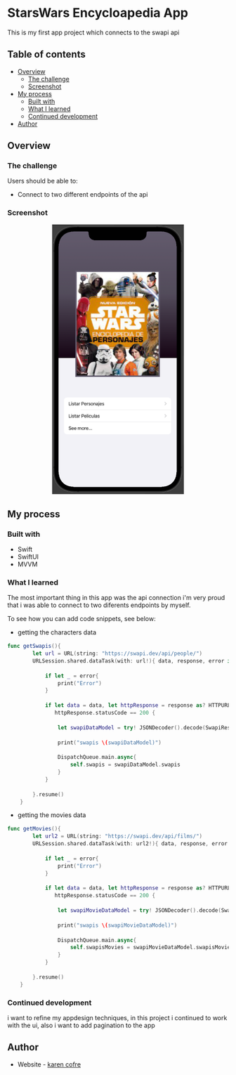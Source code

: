 # StarsWars Encycloapedia App

This is my first app project which connects to the swapi api

## Table of contents

- [Overview](#overview)
  - [The challenge](#the-challenge)
  - [Screenshot](#screenshot) 
- [My process](#my-process)
  - [Built with](#built-with)
  - [What I learned](#what-i-learned)
  - [Continued development](#continued-development) 
- [Author](#author) 
 

## Overview

### The challenge

Users should be able to:

- Connect to two different endpoints of the api

### Screenshot
<p align="center">
  <img src="./images/iphone.png" width="300" title="hover text"> 
</p>
 
## My process

### Built with

- Swift
- SwiftUI
- MVVM
 
### What I learned

The most important thing in this app was the api connection i'm very proud that i was able to connect to two diferents endpoints by myself.

To see how you can add code snippets, see below:

- getting the characters data

```swift
func getSwapis(){
        let url = URL(string: "https://swapi.dev/api/people/")
        URLSession.shared.dataTask(with: url!){ data, response, error in
            
            if let _ = error{
                print("Error")
            }
            
            if let data = data, let httpResponse = response as? HTTPURLResponse,
               httpResponse.statusCode == 200 {
                
                let swapiDataModel = try! JSONDecoder().decode(SwapiResponseDataModel.self, from: data)
                
                print("swapis \(swapiDataModel)")
                
                DispatchQueue.main.async{
                    self.swapis = swapiDataModel.swapis
                }
            }
            
        }.resume()
    }
```
- getting the movies data

```swift
func getMovies(){
        let url2 = URL(string: "https://swapi.dev/api/films/")
        URLSession.shared.dataTask(with: url2!){ data, response, error in
            
            if let _ = error{
                print("Error")
            }
            
            if let data = data, let httpResponse = response as? HTTPURLResponse,
               httpResponse.statusCode == 200 {
                
                let swapiMovieDataModel = try! JSONDecoder().decode(SwapiMovieResponseDataModel.self, from: data)
                
                print("swapis \(swapiMovieDataModel)")
                
                DispatchQueue.main.async{
                    self.swapisMovies = swapiMovieDataModel.swapisMovies
                }
            }
            
        }.resume()
    }
```
 
### Continued development

i want to refine my appdesign techniques, in this project i continued to work with the ui, also i want to add pagination to the app 
## Author

- Website - [karen cofre](https://karencofre.tech)   
